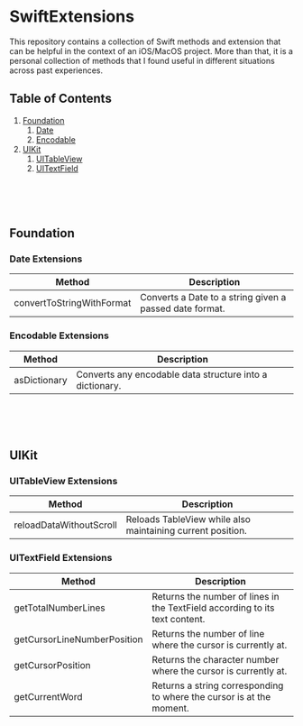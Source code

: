 # SwiftExtensions

This repository contains a collection of Swift methods and extension that can be helpful in the context of an iOS/MacOS project. More than that, it is a personal collection of methods that I found useful in different situations across past experiences.  

## Table of Contents
1. [Foundation](#Foundation)
    1. [Date](#Date)
    2. [Encodable](#Encodable)
2. [UIKit](#UIKit)
    1. [UITableView](#UITableView)
    2. [UITextField](#UITextField)


<br>
<br>
<br>



<a name="Foundation"></a>

## Foundation

<a name="Date"></a>

### Date Extensions

| Method  | Description |
| ------------- | ------------- |
| convertToStringWithFormat | Converts a Date to a string given a passed date format. |


<a name="Encodable"></a>

### Encodable Extensions

| Method  | Description |
| ------------- | ------------- |
| asDictionary | Converts any encodable data structure into a dictionary. |





<br>
<br>
<br>


<a name="UIKit"></a>

## UIKit


<a name="UITableView"></a>

### UITableView Extensions

| Method  | Description |
| ------------- | ------------- |
| reloadDataWithoutScroll | Reloads TableView while also maintaining current position. |



<a name="UITextField"></a>

### UITextField Extensions

| Method  | Description |
| ------------- | ------------- |
| getTotalNumberLines | Returns the number of lines in the TextField according to its text content. |
| getCursorLineNumberPosition | Returns the number of line where the cursor is currently at. |
| getCursorPosition | Returns the character number where the cursor is currently at. |
| getCurrentWord | Returns a string corresponding to where the cursor is at the moment. |